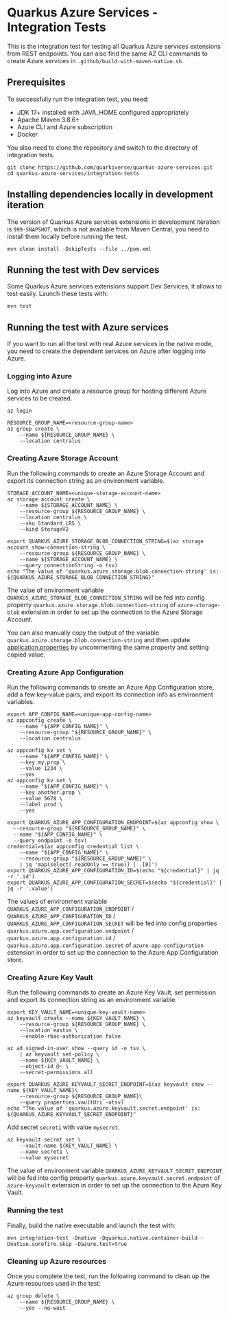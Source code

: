 # Quarkus Azure Services - Integration Tests

This is the integration test for testing all Quarkus Azure services extensions from REST endpoints. You can also find the same AZ CLI commands to create Azure services in `.github/build-with-maven-native.sh`.

## Prerequisites

To successfully run the integration test, you need:

* JDK 17+ installed with JAVA_HOME configured appropriately
* Apache Maven 3.8.6+
* Azure CLI and Azure subscription
* Docker

You also need to clone the repository and switch to the directory of integration tests.

```
git clone https://github.com/quarkiverse/quarkus-azure-services.git
cd quarkus-azure-services/integration-tests
```

## Installing dependencies locally in development iteration

The version of Quarkus Azure services extensions in development iteration is `999-SNAPSHOT`, which is not available
from Maven Central, you need to install them locally before running the test.

```
mvn clean install -DskipTests --file ../pom.xml
```

## Running the test with Dev services

Some Quarkus Azure services extensions support Dev Services, it allows to test easily.
Launch these tests with:

```
mvn test
```

## Running the test with Azure services

If you want to run all the test with real Azure services in the native mode, you need to create the dependent services
on Azure after logging into Azure.

### Logging into Azure

Log into Azure and create a resource group for hosting different Azure services to be created.

```
az login

RESOURCE_GROUP_NAME=<resource-group-name>
az group create \
    --name ${RESOURCE_GROUP_NAME} \
    --location centralus
```

### Creating Azure Storage Account

Run the following commands to create an Azure Storage Account and export its connection string as an environment
variable.

```
STORAGE_ACCOUNT_NAME=<unique-storage-account-name>
az storage account create \
    --name ${STORAGE_ACCOUNT_NAME} \
    --resource-group ${RESOURCE_GROUP_NAME} \
    --location centralus \
    --sku Standard_LRS \
    --kind StorageV2

export QUARKUS_AZURE_STORAGE_BLOB_CONNECTION_STRING=$(az storage account show-connection-string \
    --resource-group ${RESOURCE_GROUP_NAME} \
    --name ${STORAGE_ACCOUNT_NAME} \
    --query connectionString -o tsv)
echo "The value of 'quarkus.azure.storage.blob.connection-string' is: ${QUARKUS_AZURE_STORAGE_BLOB_CONNECTION_STRING}"
```

The value of environment variable `QUARKUS_AZURE_STORAGE_BLOB_CONNECTION_STRING` will be fed into config
property `quarkus.azure.storage.blob.connection-string` of `azure-storage-blob` extension in order to set up the
connection to the Azure Storage Account.

You can also manually copy the output of the variable `quarkus.azure.storage.blob.connection-string` and then
update [application.properties](azure-storage-blob/src/main/resources/application.properties) by uncommenting the
same property and setting copied value.

### Creating Azure App Configuration

Run the following commands to create an Azure App Configuration store, add a few key-value pairs, and export its
connection info as environment variables.

```
export APP_CONFIG_NAME=<unique-app-config-name>
az appconfig create \
    --name "${APP_CONFIG_NAME}" \
    --resource-group "${RESOURCE_GROUP_NAME}" \
    --location centralus

az appconfig kv set \
    --name "${APP_CONFIG_NAME}" \
    --key my.prop \
    --value 1234 \
    --yes
az appconfig kv set \
    --name "${APP_CONFIG_NAME}" \
    --key another.prop \
    --value 5678 \
    --label prod \
    --yes
    
export QUARKUS_AZURE_APP_CONFIGURATION_ENDPOINT=$(az appconfig show \
  --resource-group "${RESOURCE_GROUP_NAME}" \
  --name "${APP_CONFIG_NAME}" \
  --query endpoint -o tsv)
credential=$(az appconfig credential list \
    --name "${APP_CONFIG_NAME}" \
    --resource-group "${RESOURCE_GROUP_NAME}" \
    | jq 'map(select(.readOnly == true)) | .[0]')
export QUARKUS_AZURE_APP_CONFIGURATION_ID=$(echo "${credential}" | jq -r '.id')
export QUARKUS_AZURE_APP_CONFIGURATION_SECRET=$(echo "${credential}" | jq -r '.value')
```

The values of environment
variable `QUARKUS_AZURE_APP_CONFIGURATION_ENDPOINT` / `QUARKUS_AZURE_APP_CONFIGURATION_ID` / `QUARKUS_AZURE_APP_CONFIGURATION_SECRET`
will be fed into config
properties `quarkus.azure.app.configuration.endpoint` / `quarkus.azure.app.configuration.id` / `quarkus.azure.app.configuration.secret`
of `azure-app-configuration` extension in order to set up the connection to the Azure App Configuration store.

### Creating Azure Key Vault

Run the following commands to create an Azure Key Vault, set permission and export its connection string as an environment
variable.  

```
export KEY_VAULT_NAME=<unique-key-vault-name>
az keyvault create --name ${KEY_VAULT_NAME} \
    --resource-group ${RESOURCE_GROUP_NAME} \
    --location eastus \
    --enable-rbac-authorization false

az ad signed-in-user show --query id -o tsv \
    | az keyvault set-policy \
    --name ${KEY_VAULT_NAME} \
    --object-id @- \
    --secret-permissions all

export QUARKUS_AZURE_KEYVAULT_SECRET_ENDPOINT=$(az keyvault show --name ${KEY_VAULT_NAME}\
    --resource-group ${RESOURCE_GROUP_NAME}\
    --query properties.vaultUri -otsv)
echo "The value of 'quarkus.azure.keyvault.secret.endpoint' is: ${QUARKUS_AZURE_KEYVAULT_SECRET_ENDPOINT}"
```

Add secret `secret1` with value `mysecret`.

```
az keyvault secret set \
    --vault-name ${KEY_VAULT_NAME} \
    --name secret1 \
    --value mysecret
```

The value of environment variable `QUARKUS_AZURE_KEYVAULT_SECRET_ENDPOINT` will be fed into config
property `quarkus.azure.keyvault.secret.endpoint` of `azure-keyvault` extension in order to set up the
connection to the Azure Key Vault.

### Running the test

Finally, build the native executable and launch the test with:

```
mvn integration-test -Dnative -Dquarkus.native.container-build -Dnative.surefire.skip -Dazure.test=true
```

### Cleaning up Azure resources

Once you complete the test, run the following command to clean up the Azure resources used in the test:

```
az group delete \
    --name ${RESOURCE_GROUP_NAME} \
    --yes --no-wait
```

